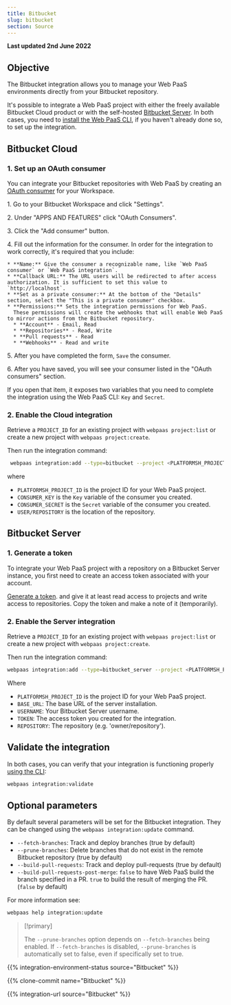 ```yaml
---
title: Bitbucket
slug: bitbucket
section: Source
---
```


**Last updated 2nd June 2022**


## Objective  

The Bitbucket integration allows you to manage your Web PaaS environments directly from your Bitbucket repository.

It's possible to integrate a Web PaaS project with either the freely available Bitbucket Cloud product
or with the self-hosted [Bitbucket Server](https://confluence.atlassian.com/bitbucketserver/).
In both cases, you need to [install the Web PaaS CLI](../../development/cli/_index.md),
if you haven't already done so, to set up the integration.

## Bitbucket Cloud

### 1. Set up an OAuth consumer

You can integrate your Bitbucket repositories with Web PaaS
by creating an [OAuth consumer](https://confluence.atlassian.com/bitbucket/oauth-on-bitbucket-cloud-238027431.html) for your Workspace.

1\. Go to your Bitbucket Workspace and click "Settings".

2\. Under "APPS AND FEATURES" click "OAuth Consumers".

3\. Click the "Add consumer" button.

4\. Fill out the information for the consumer. In order for the integration to work correctly, it's required that you include:

    * **Name:** Give the consumer a recognizable name, like `Web PaaS consumer` or `Web PaaS integration`.
    * **Callback URL:** The URL users will be redirected to after access authorization. It is sufficient to set this value to `http://localhost`.
    * **Set as a private consumer:** At the bottom of the "Details" section, select the "This is a private consumer" checkbox.
    * **Permissions:** Sets the integration permissions for Web PaaS.
      These permissions will create the webhooks that will enable Web PaaS to mirror actions from the Bitbucket repository.
      * **Account** - Email, Read
      * **Repositories** - Read, Write
      * **Pull requests** - Read
      * **Webhooks** - Read and write
5\. After you have completed the form, `Save` the consumer.

6\. After you have saved, you will see your consumer listed in the "OAuth consumers" section.

   If you open that item, it exposes two variables that you need to complete the integration using the Web PaaS CLI: `Key` and `Secret`.

### 2. Enable the Cloud integration

Retrieve a `PROJECT_ID` for an existing project with `webpaas project:list`
or create a new project with `webpaas project:create`.

Then run the integration command:

```bash
 webpaas integration:add --type=bitbucket --project <PLATFORMSH_PROJECT_ID> --key <CONSUMER_KEY> --secret <CONSUMER_SECRET> --repository <USER>/<REPOSITORY>
```

where

* `PLATFORMSH_PROJECT_ID` is the project ID for your Web PaaS project.
* `CONSUMER_KEY` is the `Key` variable of the consumer you created.
* `CONSUMER_SECRET` is the `Secret` variable of the consumer you created.
* `USER/REPOSITORY` is the location of the repository.

## Bitbucket Server

### 1. Generate a token

To integrate your Web PaaS project with a repository on a Bitbucket Server instance,
you first need to create an access token associated with your account.

[Generate a token](https://confluence.atlassian.com/display/BitbucketServer/HTTP+access+tokens).
and give it at least read access to projects and write access to repositories.
Copy the token and make a note of it (temporarily).

### 2. Enable the Server integration

Retrieve a `PROJECT_ID` for an existing project with `webpaas project:list`
or create a new project with `webpaas project:create`.

Then run the integration command:

```bash
webpaas integration:add --type=bitbucket_server --project <PLATFORMSH_PROJECT_ID> --base-url=<BASE_URL> --username=<USERNAME> --token=<TOKEN> --repository=<REPOSITORY>
```

Where

* `PLATFORMSH_PROJECT_ID` is the project ID for your Web PaaS project.
* `BASE_URL`: The base URL of the server installation.
* `USERNAME`: Your Bitbucket Server username.
* `TOKEN`: The access token you created for the integration.
* `REPOSITORY`: The repository  (e.g. 'owner/repository').

## Validate the integration

In both cases, you can verify that your integration is functioning properly [using the CLI](../../integrations-overview#validating-integrations):

```bash
webpaas integration:validate
```

## Optional parameters

By default several parameters will be set for the Bitbucket integration.
They can be changed using the `webpaas integration:update` command.

* `--fetch-branches`: Track and deploy branches (true by default)
* `--prune-branches`: Delete branches that do not exist in the remote Bitbucket repository (true by default)
* `--build-pull-requests`: Track and deploy pull-requests (true by default)
* `--build-pull-requests-post-merge`: `false` to have Web PaaS build the branch specified in a PR.
  `true` to build the result of merging the PR.  (`false` by default)

For more information see:

```bash
webpaas help integration:update
```

> [!primary]  
> 
> The `--prune-branches` option depends on `--fetch-branches` being enabled.
> If `--fetch-branches` is disabled, `--prune-branches` is automatically set to false,
> even if specifically set to true.
> 
> 

{{% integration-environment-status source="Bitbucket" %}}

{{% clone-commit name="Bitbucket" %}}

{{% integration-url source="Bitbucket" %}}
